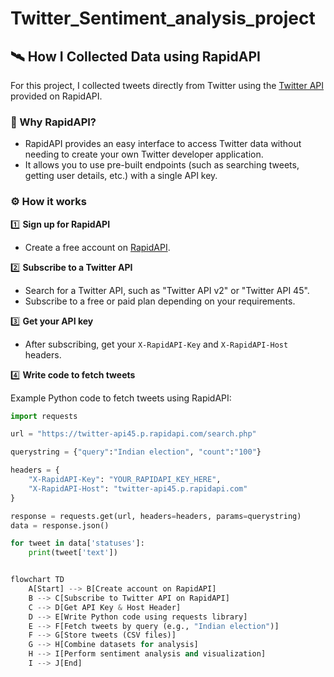 # Twitter_Sentiment_analysis_project

## 🛰️ How I Collected Data using RapidAPI

For this project, I collected tweets directly from Twitter using the [Twitter API](https://rapidapi.com/collection/twitter-apis) provided on RapidAPI.

### 🔗 Why RapidAPI?

- RapidAPI provides an easy interface to access Twitter data without needing to create your own Twitter developer application.
- It allows you to use pre-built endpoints (such as searching tweets, getting user details, etc.) with a single API key.

### ⚙️ How it works

1️⃣ **Sign up for RapidAPI**

- Create a free account on [RapidAPI](https://rapidapi.com).

2️⃣ **Subscribe to a Twitter API**

- Search for a Twitter API, such as "Twitter API v2" or "Twitter API 45".
- Subscribe to a free or paid plan depending on your requirements.

3️⃣ **Get your API key**

- After subscribing, get your `X-RapidAPI-Key` and `X-RapidAPI-Host` headers.

4️⃣ **Write code to fetch tweets**

Example Python code to fetch tweets using RapidAPI:

```python
import requests

url = "https://twitter-api45.p.rapidapi.com/search.php"

querystring = {"query":"Indian election", "count":"100"}

headers = {
    "X-RapidAPI-Key": "YOUR_RAPIDAPI_KEY_HERE",
    "X-RapidAPI-Host": "twitter-api45.p.rapidapi.com"
}

response = requests.get(url, headers=headers, params=querystring)
data = response.json()

for tweet in data['statuses']:
    print(tweet['text'])


flowchart TD
    A[Start] --> B[Create account on RapidAPI]
    B --> C[Subscribe to Twitter API on RapidAPI]
    C --> D[Get API Key & Host Header]
    D --> E[Write Python code using requests library]
    E --> F[Fetch tweets by query (e.g., "Indian election")]
    F --> G[Store tweets (CSV files)]
    G --> H[Combine datasets for analysis]
    H --> I[Perform sentiment analysis and visualization]
    I --> J[End]
